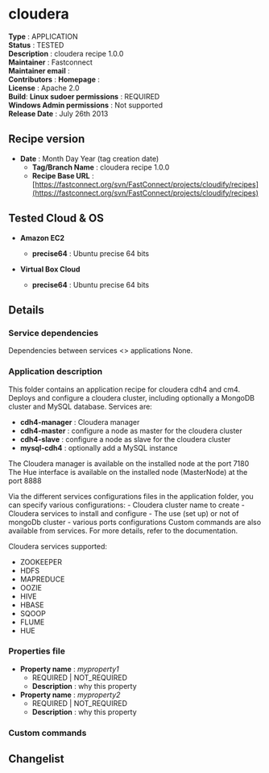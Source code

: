 # cloudera

**Type**		: APPLICATION  
**Status**		: TESTED  
**Description**	: cloudera recipe 1.0.0   
**Maintainer**	: Fastconnect  
**Maintainer email**	:   
**Contributors**		: 
**Homepage**			:  
**License**				: Apache 2.0    
**Build**: 
**Linux sudoer permissions**	: REQUIRED   
**Windows Admin permissions**	: Not supported      
**Release Date**				: July 26th 2013

## Recipe version

* **Date** : Month Day Year (tag creation date)
	* **Tag/Branch Name** 	: cloudera recipe 1.0.0 
	* **Recipe Base URL**   : [https://fastconnect.org/svn/FastConnect/projects/cloudify/recipes](https://fastconnect.org/svn/FastConnect/projects/cloudify/recipes)

## Tested Cloud & OS

* **Amazon EC2**
	* **precise64** : Ubuntu precise 64 bits

* **Virtual Box Cloud**
	* **precise64** : Ubuntu precise 64 bits

## Details

### Service dependencies

Dependencies between services <> applications
None.


### Application description
This folder contains an application recipe for cloudera cdh4 and cm4.
Deploys and configure a cloudera cluster, including optionally a MongoDB cluster and MySQL database.
Services are:
* **cdh4-manager** : Cloudera manager 
* **cdh4-master**	: configure a node as master for the cloudera cluster
* **cdh4-slave**	: configure a node as slave for the cloudera cluster
* **mysql-cdh4**	: optionally add a MySQL instance

The Cloudera manager is available on the installed node at the port 7180
The Hue interface is available on the installed node (MasterNode) at the port 8888

Via the different services configurations files in the application folder, you can specify various configurations:
	- Cloudera cluster name to create
	- Cloudera services to install and configure
	- The use (set up) or not of mongoDb cluster
	- various ports configurations
Custom commands are also available from services. For more details, refer to the documentation.

Cloudera services supported:
* ZOOKEEPER
* HDFS
* MAPREDUCE
* OOZIE
* HIVE
* HBASE
* SQOOP
* FLUME
* HUE


### Properties file

* **Property name** : *myproperty1*
	* REQUIRED | NOT_REQUIRED
	* **Description** : why this property
* **Property name** : *myproperty2*
	* REQUIRED | NOT_REQUIRED
	* **Description** : why this property

### Custom commands


## Changelist
